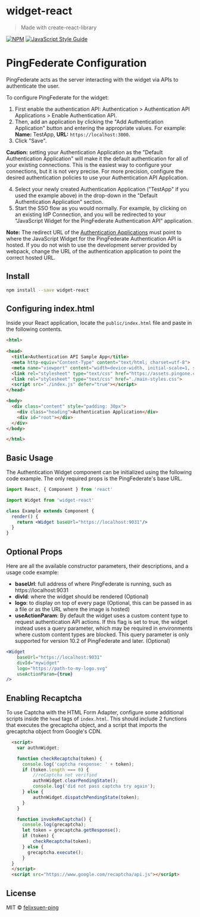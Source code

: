 # widget-react

> Made with create-react-library

[![NPM](https://img.shields.io/npm/v/widget-react.svg)](https://www.npmjs.com/package/widget-react) [![JavaScript Style Guide](https://img.shields.io/badge/code_style-standard-brightgreen.svg)](https://standardjs.com)

# PingFederate Configuration

PingFederate acts as the server interacting with the widget via APIs to authenticate the user.

To configure PingFederate for the widget:
  1. First enable the authentication API: Authentication > Authentication API Applications > Enable Authentication API.
  2. Then, add an application by clicking the "Add Authentication Application" button and entering the appropriate values. For example: **Name:** TestApp, **URL:** `https://localhost:3000`.
  3. Click "Save".
  
  **Caution:** setting your Authentication Application as the "Default Authentication Application" will make it the default authentication for all of your existing connections. This is the easiest way to configure your connections, but it
  is not very precise. For more precision, configure the desired authentication policies to use your Authentication API Application.
  
  4. Select your newly created Authentication Application ("TestApp" if you used the example above) in the drop-down in the "Default Authentication Application" section.
  5. Start the SSO flow as you would normally. For example, by clicking on an existing IdP Connection, and you will be redirected to your "JavaScript Widget for the PingFederate Authentication API" application.

**Note:** The redirect URL of the [Authentication Applications](https://docs.pingidentity.com/csh?Product=pf-latest&topicname=ldc1564002999116.html) must point to where the JavaScript Widget for the PingFederate Authentication API is hosted.
If you do not wish to use the development server provided by webpack, change the URL of the authentication application to point the correct hosted URL.

## Install

```bash
npm install --save widget-react
```

## Configuring index.html
Inside your React application, locate the `public/index.html` file and paste in the following contents.

```html
<html>
  
<head>
  <title>Authentication API Sample App</title>
  <meta http-equiv="Content-Type" content="text/html; charset=utf-8">
  <meta name="viewport" content="width=device-width, initial-scale=1, shrink-to-fit=no">
  <link rel="stylesheet" type="text/css" href="https://assets.pingone.com/ux/end-user/0.36.1/end-user.css">
  <link rel="stylesheet" type="text/css" href="./main-styles.css">
  <script src="./index.js" defer="true"></script>
</head>

<body>
  <div class="content" style="padding: 30px">
    <div class="heading">Authentication Application</div>
    <div id="root"></div>
  </div>
</body>

</html>
```

## Basic Usage
The Authentication Widget component can be initialized using the following code example. The only required props is the PingFederate's base URL. 

```jsx
import React, { Component } from 'react'

import Widget from 'widget-react'

class Example extends Component {
  render() {
    return <Widget baseUrl="https://localhost:9031"/>
  }
}
```

## Optional Props
Here are all the available constructor parameters, their descriptions, and a usage code example:
  - **baseUrl**: full address of where PingFederate is running, such as https://localhost:9031
  - **divId**: where the widget should be rendered (Optional)
  - **logo**: to display on top of every page (Optional, this can be passed in as a file or as the URL where the image is hosted)
  - **useActionParam**: By default the widget uses a custom content type to request authentication API actions. If this flag is set to true, the widget instead uses a query parameter, which may be required in environments where custom content types are blocked. This query parameter is only supported for version 10.2 of PingFederate and later. (Optional)

```jsx
<Widget 
    baseUrl="https://localhost:9031" 
    divId="mywidget" 
    logo="https://path-to-my-logo.svg" 
    useActionParam={true}
/>
```

## Enabling Recaptcha
To use Captcha with the HTML Form Adapter, configure some additional scripts inside the `head` tags of `index.html`. This should include 2 functions that executes the grecaptcha object, and a script that imports the grecaptcha object from Google's CDN. 
```html
  <script>  
    var authnWidget;

    function checkRecaptcha(token) {
      console.log('captcha response: ' + token);
      if (token.length === 0) {
          //reCaptcha not verified
          authnWidget.clearPendingState();
          console.log('did not pass captcha try again');
      } else {
          authnWidget.dispatchPendingState(token);
      }
    }

    function invokeReCaptcha() {
      console.log(grecaptcha);
      let token = grecaptcha.getResponse();
      if (token) {
          checkRecaptcha(token);
      } else {
        grecaptcha.execute();
      }
  }
  </script>
  <script src="https://www.google.com/recaptcha/api.js"></script>
```

## License

MIT © [felixsuen-ping](https://github.com/felixsuen-ping)
